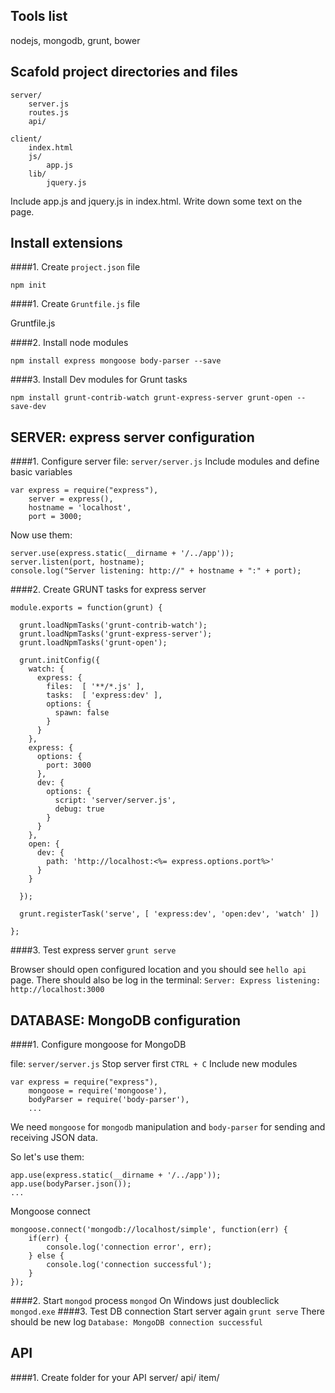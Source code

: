 ## Tools list
nodejs, mongodb, grunt, bower

## Scafold project directories and files
```
server/
	server.js
	routes.js
	api/

client/
	index.html
	js/
		app.js
	lib/
		jquery.js
```

Include app.js and jquery.js in index.html. Write down some text on the page.

## Install extensions
####1. Create `project.json` file

`npm init`

####1. Create `Gruntfile.js` file

Gruntfile.js

####2. Install node modules

`npm install express mongoose body-parser --save`

####3. Install Dev modules for Grunt tasks

`npm install grunt-contrib-watch grunt-express-server grunt-open --save-dev` 


## SERVER: express server configuration

####1. Configure server
file: `server/server.js`
Include modules and define basic variables
```
var express = require("express"),
    server = express(),
    hostname = 'localhost',
    port = 3000;
```

Now use them:

```
server.use(express.static(__dirname + '/../app'));
server.listen(port, hostname);
console.log("Server listening: http://" + hostname + ":" + port);
```

####2. Create GRUNT tasks for express server

```
module.exports = function(grunt) {

  grunt.loadNpmTasks('grunt-contrib-watch');
  grunt.loadNpmTasks('grunt-express-server');
  grunt.loadNpmTasks('grunt-open');

  grunt.initConfig({
    watch: {
      express: {
        files:  [ '**/*.js' ],
        tasks:  [ 'express:dev' ],
        options: {
          spawn: false
        }
      }
    },
    express: {
      options: {
        port: 3000
      },
      dev: {
        options: {
          script: 'server/server.js',
          debug: true
        }
      }
    },
    open: {
      dev: {
        path: 'http://localhost:<%= express.options.port%>'
      }
    }

  });

  grunt.registerTask('serve', [ 'express:dev', 'open:dev', 'watch' ])

};
```

####3. Test express server
`grunt serve`

Browser should open configured location and you should see `hello api` page.
There should also be log in the terminal:
`Server: Express listening: http://localhost:3000`

## DATABASE: MongoDB configuration

####1. Configure mongoose for MongoDB

file: `server/server.js`
Stop server first `CTRL + C`
Include new modules

```
var express = require("express"),
	mongoose = require('mongoose'),
	bodyParser = require('body-parser'),
	...
```
We need `mongoose` for `mongodb` manipulation and `body-parser` for sending and receiving JSON data.

So let's use them:

```
app.use(express.static(__dirname + '/../app'));
app.use(bodyParser.json());
...
```
Mongoose connect
```
mongoose.connect('mongodb://localhost/simple', function(err) {
    if(err) {
        console.log('connection error', err);
    } else {
        console.log('connection successful');
    }
});
```
####2. Start `mongod` process
`mongod`
On Windows just doubleclick `mongod.exe`
####3. Test DB connection
Start server again
`grunt serve`
There should be new log
`Database: MongoDB connection successful`

## API
####1. Create folder for your API
server/
	api/
		item/
